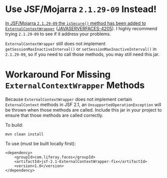 # Use JSF/Mojarra `2.1.29-09` Instead!

[In JSF/Mojarra `2.1.29-09` the `isSecure()` method has been added to `ExternalContextWrapper`](https://github.com/javaserverfaces/mojarra/commit/0c8b0131c58c09e8120f56f093e8c564f525e37a?diff=unified) ([JAVASERVERFACES-4205](https://java.net/jira/browse/JAVASERVERFACES-4205)). I highly recommend trying `2.1.29-09` to see if it address your problems.

`ExternalContextWrapper` still does not implement `getSessionMaxInactiveInterval()` or `setSessionMaxInactiveInterval()` in `2.1.29-09`, so if you need to call those methods, you may still need this jar. 

# Workaround For Missing `ExternalContextWrapper` Methods

Because `ExternalContextWrapper` does not implement certain `ExternalContext` methods in JSF 2.1, an `UnsupportedOperationException` will be thrown when those methods are called. Include this jar in your project to ensure that those methods are called correctly. 

To build:

    mvn clean install

To use (must be built locally first):

    <dependency>
        <groupId>com.liferay.faces</groupId>
        <artifactId>jsf-2.1-ExternalContextWrapper-fix</artifactId>
        <version>1.0</version>
    </dependency>
